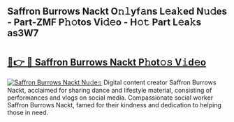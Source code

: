 ## Saffron Burrows Nackt O𝚗𝚕yf𝚊ns L𝚎a𝚔ed N𝚞𝚍es - Part-ZMF P𝚑𝚘tos Vi𝚍𝚎o - H𝚘𝚝 Part L𝚎a𝚔s as3W7

# <h2><a href="http://kfe75q.oniu.top/?m=Saffron+Burrows+Nackt">🔗👉 🔴 Saffron Burrows Nackt P𝚑ot𝚘𝚜 V𝚒d𝚎o</a></h2>

[![Saffron Burrows Nackt Nu𝚍e𝚜](https://i.imgur.com/0qMVB7G.gif)](http://kfe75q.oniu.top/?m=Saffron+Burrows+Nackt)
Digital content creator Saffron Burrows Nackt, acclaimed for sharing dance and lifestyle material, consisting of performances and vlogs on social media. Compassionate social worker Saffron Burrows Nackt, famed for their kindness and dedication to helping those in need.  
